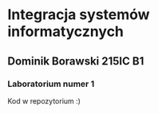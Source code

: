 # Integracja systemów informatycznych
## Dominik Borawski 215IC B1
### Laboratorium numer 1

Kod w repozytorium :)
